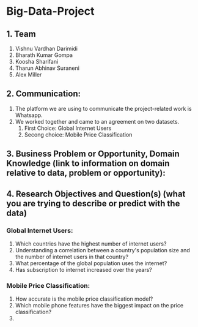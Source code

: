 # Big-Data-Project
## 1. Team
1. Vishnu Vardhan Darimidi
2. Bharath Kumar Gompa
3. Koosha Sharifani
4. Tharun Abhinav Suraneni
5. Alex Miller

## 2. Communication:
1. The platform we are using to communicate the project-related work is Whatsapp.
2. We worked together and came to an agreement on two datasets.
    1. First Choice: Global Internet Users
    2. Secong choice: Mobile Price Classification
## 3. Business Problem or Opportunity, Domain Knowledge (link to information on domain relative to data, problem or opportunity):

## 4. Research Objectives and Question(s) (what you are trying to describe or predict with the data)
### Global Internet Users:
1. Which countries have the highest number of internet users?
2. Understanding a correlation between a country's population size and the number of internet users in that country?
3. What percentage of the global population uses the internet?
4. Has subscription to internet increased over the years?

### Mobile Price Classification:
1. How accurate is the mobile price classification model?
2. Which mobile phone features have the biggest impact on the price classification?
3. 


